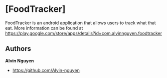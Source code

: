 [FoodTracker]
=================

FoodTracker is an android application that allows users to track what that eat. More information can be found at https://play.google.com/store/apps/details?id=com.alvinnguyen.foodtracker 

Authors
-------

**Alvin Nguyen**

+ https://github.com/Alvin-nguyen


